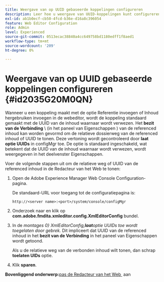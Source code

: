 ```yaml
---
title: Weergave van op UUID gebaseerde koppelingen configureren
description: Leer hoe u weergave van UUID-koppelingen kunt configureren
exl-id: ab1b0ecf-cb50-4fcd-b36e-d16a8c396054
feature: Web Editor Configuration
role: Admin
level: Experienced
source-git-commit: 0513ecac38840a4cc649758bd1180edff1f8aed1
workflow-type: tm+mt
source-wordcount: '209'
ht-degree: 0%

---
```


# Weergave van op UUID gebaseerde koppelingen configureren {#id2035G20M0QN}

Wanneer u een koppeling maakt met de optie Referentie invoegen of Inhoud hergebruiken invoegen in de webeditor, wordt de koppeling standaard gemaakt met de UUID van de inhoud waarnaar wordt verwezen. Het **bezit van de Verbinding** \ (in het paneel van Eigenschappen \) van de referenced inhoud kan worden gevormd om de relatieve dossierweg van de referenced inhoud of UUID te tonen. Deze vertoning wordt gecontroleerd door **laat optie UUIDs** in configMgr toe. De optie is standaard ingeschakeld, wat betekent dat de UUID van de inhoud waarnaar wordt verwezen, wordt weergegeven in het deelvenster Eigenschappen.

Voer de volgende stappen uit om de relatieve weg of UUID van de referenced inhoud in de Redacteur van het Web te tonen:

1. Open de Adobe Experience Manager Web Console Configuration-pagina.

   De standaard-URL voor toegang tot de configuratiepagina is:

   ```http
   http://<server name>:<port>/system/console/configMgr
   ```

1. Onderzoek naar en klik op **com.adobe.fmdita.xmleditor.config.XmlEditorConfig** bundel.

1. In de *montages 0&rbrace; XmlEditorConfig,**laat**&#x200B;optie UUIDs toe wordt toegelaten door gebrek.* Dit impliceert dat UUID van de referenced inhoud in het **bezit van de Verbinding** in het paneel van Eigenschappen wordt getoond.

   Als u de relatieve weg van de verbonden inhoud wilt tonen, dan schrap **toelaten UIDs** optie.

1. Klik **sparen**.


**Bovenliggend onderwerp:**&#x200B;[&#x200B; pas de Redacteur van het Web &#x200B;](conf-web-editor.md) aan
